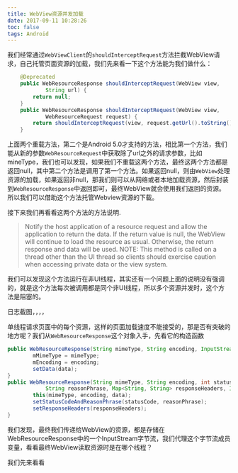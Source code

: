```yaml
---
title: WebView资源并发加载
date: 2017-09-11 10:28:26
toc: false
tags: Android
---
```


我们经常通过`WebViewClient`的`shouldInterceptRequest`方法拦截WebView请求，自己托管页面资源的加载，我们先来看一下这个方法能为我们做什么：

```java
    @Deprecated
    public WebResourceResponse shouldInterceptRequest(WebView view,
            String url) {
        return null;
    }
    public WebResourceResponse shouldInterceptRequest(WebView view,
            WebResourceRequest request) {
        return shouldInterceptRequest(view, request.getUrl().toString());
    }
```
上面两个重载方法，第二个是Android 5.0才支持的方法，相比第一个方法，我们能从新的参数`WebResourceRequest`中获取除了url之外的请求参数，比如mineType，我们也可以发现，如果我们不重载这两个方法，最终这两个方法都是返回null，其中第二个方法是调用了第一个方法。如果返回null，则由`WebView`处理资源的加载，如果返回非null，那我们则可以从网络或者本地加载资源，然后封装到`WebResourceResponse`中返回即可，最终WebView就会使用我们返回的资源。所以我们可以借助这个方法托管Webview资源的下载。

接下来我们再看看这两个方法的方法说明.

> Notify the host application of a resource request and allow the application to return the data. If the return value is null, the WebView will continue to load the resource as usual. Otherwise, the return response and data will be used. NOTE: This method is called on a thread other than the UI thread so clients should exercise caution when accessing private data or the view system.

我们可以发现这个方法运行在非UI线程，其实还有一个问题上面的说明没有强调的，就是这个方法每次被调用都是同个非UI线程，所以多个资源并发时，这个方法是阻塞的。


日志截图，，，，


单线程请求页面中的每个资源，这样的页面加载速度不能接受的，那是否有突破的地方呢？我们从`WebResourceResponse`这个对象入手，先看它的构造函数

```java
public WebResourceResponse(String mimeType, String encoding, InputStream data) {
        mMimeType = mimeType;
        mEncoding = encoding;
        setData(data);
}
public WebResourceResponse(String mimeType, String encoding, int statusCode,
            String reasonPhrase, Map<String, String> responseHeaders, InputStream data) {
        this(mimeType, encoding, data);
        setStatusCodeAndReasonPhrase(statusCode, reasonPhrase);
        setResponseHeaders(responseHeaders);
}
```

我们发现，最终我们传递给WebView的资源，都是存储在WebResourceResponse中的一个InputStream字节流，我们代理这个字节流成员变量，看看最终WebView读取资源时是在哪个线程？










我们先来看看







